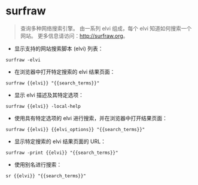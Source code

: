 # surfraw

> 查询多种网络搜索引擎。
> 由一系列 elvi 组成，每个 elvi 知道如何搜索一个网站。
> 更多信息请访问：<http://surfraw.org>。

- 显示支持的网站搜索脚本 (elvi) 列表：

`surfraw -elvi`

- 在浏览器中打开特定搜索的 elvi 结果页面：

`surfraw {{elvi}} "{{search_terms}}"`

- 显示 elvi 描述及其特定选项：

`surfraw {{elvi}} -local-help`

- 使用具有特定选项的 elvi 进行搜索，并在浏览器中打开结果页面：

`surfraw {{elvi}} {{elvi_options}} "{{search_terms}}"`

- 显示特定搜索的 elvi 结果页面的 URL：

`surfraw -print {{elvi}} "{{search_terms}}"`

- 使用别名进行搜索：

`sr {{elvi}} "{{search_terms}}"`